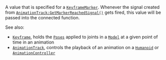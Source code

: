 A value that is specified for a [`KeyframeMarker`](https://create.roblox.com/docs/reference/engine/classes/KeyframeMarker). Whenever the
signal created from [`AnimationTrack:GetMarkerReachedSignal()`](https://create.roblox.com/docs/reference/engine/classes/AnimationTrack#GetMarkerReachedSignal) gets
fired, this value will be passed into the connected function.

See also:

- [`Keyframe`](https://create.roblox.com/docs/reference/engine/classes/Keyframe), holds the [`Poses`](https://create.roblox.com/docs/reference/engine/classes/Pose) applied to joints in a
[`Model`](https://create.roblox.com/docs/reference/engine/classes/Model) at a given point of time in an animation
- [`AnimationTrack`](https://create.roblox.com/docs/reference/engine/classes/AnimationTrack), controls the playback of an animation on a
[`Humanoid`](https://create.roblox.com/docs/reference/engine/classes/Humanoid) or [`AnimationController`](https://create.roblox.com/docs/reference/engine/classes/AnimationController)